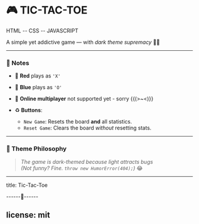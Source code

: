 # 🎮 TIC-TAC-TOE  
HTML -- CSS -- JAVASCRIPT

A simple yet addictive game — with *dark theme supremacy* 🌚✨  


---  


### **📝 Notes**  

- 🔴 **Red** plays as `'X'`  
- 🔵 **Blue** plays as `'O'`  
- 🚫 **Online multiplayer** not supported yet - sorry {{(>~<)}}

- ♻ **Buttons**:  
  - `New Game`: Resets the board **and** all statistics.  
  - `Reset Game`: Clears the board *without* resetting stats.  


---  



### **🎨 Theme Philosophy**  
> *The game is dark-themed because light attracts bugs*  
> *(Not funny? Fine. `throw new HumorError(404);`)* 😂  


---
title: Tic-Tac-Toe  

------🐳------

license: mit   
---
